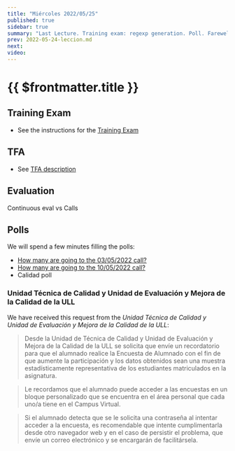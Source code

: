 ```yaml
---
title: "Miércoles 2022/05/25"
published: true
sidebar: true
summary: "Last Lecture. Training exam: regexp generation. Poll. Farewell and see you later"
prev: 2022-05-24-leccion.md
next:
video:
---
```


# {{ $frontmatter.title }}

  

## Training Exam

* See the instructions for the [Training Exam](/practicas/training-exam.html)

## TFA

* See [TFA description](/practicas/tfa.html)

## Evaluation

Continuous eval vs Calls

## Polls

We will spend a few minutes filling the polls:

- [How many are going to the 03/05/2022 call?](https://campusingenieriaytecnologia2122.ull.es/mod/choice/view.php?id=21155&forceview=1)
- [How many are going to the 10/05/2022 call?](https://campusingenieriaytecnologia2122.ull.es/mod/choice/view.php?id=30819&forceview=1)
- Calidad poll

### Unidad Técnica de Calidad y Unidad de Evaluación y Mejora de la Calidad de la ULL

We have received this request from the *Unidad Técnica de Calidad y Unidad de Evaluación y Mejora de la Calidad de la ULL*:

> Desde la Unidad de Técnica de Calidad y Unidad de Evaluación y Mejora de la Calidad de la ULL se solicita que envíe un recordatorio para que el alumnado realice la Encuesta de Alumnado con el fin de que aumente la participación y los datos obtenidos sean una muestra estadísticamente representativa de los estudiantes matriculados en la asignatura.

> Le recordamos que el alumnado puede acceder a las encuestas en un bloque personalizado que se encuentra en el área personal que cada uno/a tiene en el Campus Virtual.

> Si el alumnado detecta que se le solicita una contraseña al intentar acceder a la encuesta, es recomendable que intente cumplimentarla desde otro navegador web y en el caso de persistir el problema, que envíe un correo electrónico y se encargarán de facilitársela.


<!--
## Video

<youtube></youtube>
-->